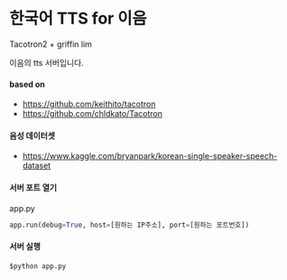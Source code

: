 # 한국어 TTS for 이음

Tacotron2 + griffin lim

이음의 tts 서버입니다.

#### based on

- https://github.com/keithito/tacotron
- https://github.com/chldkato/Tacotron



#### 음성 데이터셋

- https://www.kaggle.com/bryanpark/korean-single-speaker-speech-dataset


#### 서버 포트 열기

app.py
```python
app.run(debug=True, host=[원하는 IP주소], port=[원하는 포트번호])
```



#### 서버 실행

```shell
$python app.py
```







